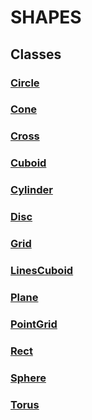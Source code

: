 # SHAPES
## Classes
### [Circle](api/SceneTree/Geometry/Shapes/Circle.md)
### [Cone](api/SceneTree/Geometry/Shapes/Cone.md)
### [Cross](api/SceneTree/Geometry/Shapes/Cross.md)
### [Cuboid](api/SceneTree/Geometry/Shapes/Cuboid.md)
### [Cylinder](api/SceneTree/Geometry/Shapes/Cylinder.md)
### [Disc](api/SceneTree/Geometry/Shapes/Disc.md)
### [Grid](api/SceneTree/Geometry/Shapes/Grid.md)
### [LinesCuboid](api/SceneTree/Geometry/Shapes/LinesCuboid.md)
### [Plane](api/SceneTree/Geometry/Shapes/Plane.md)
### [PointGrid](api/SceneTree/Geometry/Shapes/PointGrid.md)
### [Rect](api/SceneTree/Geometry/Shapes/Rect.md)
### [Sphere](api/SceneTree/Geometry/Shapes/Sphere.md)
### [Torus](api/SceneTree/Geometry/Shapes/Torus.md)

